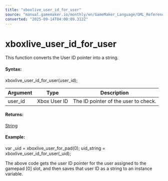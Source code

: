 ```yaml
---
title: "xboxlive_user_id_for_user"
source: "manual.gamemaker.io/monthly/en/GameMaker_Language/GML_Reference/UWP_And_XBox_Live/Users_And_Accounts/xboxlive_user_id_for_user.htm"
converted: "2025-09-14T04:00:09.312Z"
---
```


# xboxlive\_user\_id\_for\_user

This function converts the User ID pointer into a string.

#### Syntax:

xboxlive\_user\_id\_for\_user(user\_id);

| Argument | Type | Description |
| --- | --- | --- |
| user_id | Xbox User ID | The ID pointer of the user to check. |

#### Returns:

[String](../../../GML_Overview/Data_Types.md)

#### Example:

var \_uid = xboxlive\_user\_for\_pad(0);
uid\_string = xboxlive\_user\_id\_for\_user(\_uid);

The above code gets the user ID pointer for the user assigned to the gamepad \[0\] slot, and then saves that user ID as a string to an instance variable.